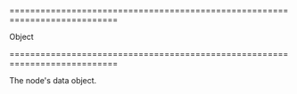 <!--**
/*-------------------------------------------
    Auto-generated file. Do not modify.
-------------------------------------------

**-->
===========================================================================
<!--type-->Object<!--/type-->
===========================================================================

<!--shortDescription-->
The node's data object.
<!--/shortDescription-->

<!--fullDescription-->

<!--/fullDescription-->
